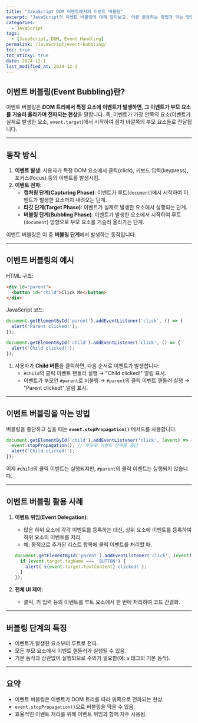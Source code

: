 ```yaml
---
title: "JavaScript DOM 이벤트에서의 이벤트 버블링"
excerpt: "JavaScript의 이벤트 버블링에 대해 알아보고, 이를 활용하는 방법과 막는 방법을 설명합니다."
categories:
  - JavaScript
tags:
  - [JavaScript, DOM, Event Handling]
permalink: /JavaScript/event-bubbling/
toc: true
toc_sticky: true
date: 2024-12-1
last_modified_at: 2024-12-1
---
```


## 이벤트 버블링(Event Bubbling)란?

이벤트 버블링은 **DOM 트리에서 특정 요소에 이벤트가 발생하면, 그 이벤트가 부모 요소를 거슬러 올라가며 전파되는 현상**을 말합니다. 즉, 이벤트가 가장 안쪽의 요소(이벤트가 실제로 발생한 요소, `event.target`)에서 시작하여 점차 바깥쪽의 부모 요소들로 전달됩니다.

---

## 동작 방식

1. **이벤트 발생**: 사용자가 특정 DOM 요소에서 클릭(click), 키보드 입력(keypress), 포커스(focus) 등의 이벤트를 발생시킴.
2. **이벤트 전파**:
   - **캡처링 단계(Capturing Phase)**: 이벤트가 루트(`document`)에서 시작하여 이벤트가 발생한 요소까지 내려오는 단계.
   - **타깃 단계(Target Phase)**: 이벤트가 실제로 발생한 요소에서 실행되는 단계.
   - **버블링 단계(Bubbling Phase)**: 이벤트가 발생한 요소에서 시작하여 루트(`document`) 방향으로 부모 요소를 거슬러 올라가는 단계.

이벤트 버블링은 이 중 **버블링 단계**에서 발생하는 동작입니다.

---

## 이벤트 버블링의 예시

HTML 구조:
``` html
<div id="parent">
  <button id="child">Click Me</button>
</div>
```

JavaScript 코드:
``` js
document.getElementById('parent').addEventListener('click', () => {
  alert('Parent clicked!');
});

document.getElementById('child').addEventListener('click', () => {
  alert('Child clicked!');
});
```

1. 사용자가 **Child 버튼**을 클릭하면, 다음 순서로 이벤트가 발생합니다:
   - `#child`의 클릭 이벤트 핸들러 실행 → "Child clicked!" 알림 표시.
   - 이벤트가 부모인 `#parent`로 버블링 → `#parent`의 클릭 이벤트 핸들러 실행 → "Parent clicked!" 알림 표시.

---

## 이벤트 버블링을 막는 방법

버블링을 중단하고 싶을 때는 **`event.stopPropagation()`** 메서드를 사용합니다.

``` js
document.getElementById('child').addEventListener('click', (event) => {
  event.stopPropagation(); // 부모로 이벤트 전파를 중단
  alert('Child clicked!');
});
```

이제 `#child`의 클릭 이벤트는 실행되지만, `#parent`의 클릭 이벤트는 실행되지 않습니다.

---

## 이벤트 버블링 활용 사례

1. **이벤트 위임(Event Delegation)**:
   - 많은 하위 요소에 각각 이벤트를 등록하는 대신, 상위 요소에 이벤트를 등록하여 하위 요소의 이벤트를 처리.
   - 예: 동적으로 추가된 리스트 항목에 클릭 이벤트를 처리할 때.
   
   ``` js
   document.getElementById('parent').addEventListener('click', (event) => {
     if (event.target.tagName === 'BUTTON') {
       alert(`${event.target.textContent} clicked!`);
     }
   });
   ```

2. **전체 UI 제어**:
   - 클릭, 키 입력 등의 이벤트를 루트 요소에서 한 번에 처리하여 코드 간결화.

---

## 버블링 단계의 특징

- 이벤트가 발생한 요소부터 루트로 전파.
- 모든 부모 요소에서 이벤트 핸들러가 실행될 수 있음.
- 기본 동작과 상관없이 실행되므로 주의가 필요함(예: `a` 태그의 기본 동작).

---

## 요약

- 이벤트 버블링은 이벤트가 DOM 트리를 따라 위쪽으로 전파되는 현상.
- `event.stopPropagation()`으로 버블링을 막을 수 있음.
- 효율적인 이벤트 처리를 위해 이벤트 위임과 함께 자주 사용됨.
